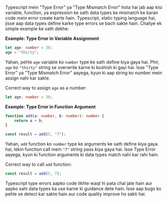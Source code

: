 Typescript mein "Type Error" ya "Type Mismatch Error" hota hai jab aap kisi variable, function, ya expression ke sath data types ke mismatch ke karan code mein error create karte hain. Typescript, static typing language hai, jisse aap data types define karke type errors se bach sakte hain. Chaliye ek simple example ke sath dekhe:

**Example: Type Error in Variable Assignment**
```typescript
let age: number = 30;
age = "thirty";
```

Yahan, pehle `age` variable ko `number` type ke sath define kiya gaya hai. Phir, `age` ko `"thirty"` string se overwrite karne ki koshish ki gayi hai. Isse "Type Error" ya "Type Mismatch Error" aayega, kyun ki aap string ko number mein assign nahi kar sakte.

Correct way to assign `age` as a number:
```typescript
let age: number = 30;
```

**Example: Type Error in Function Argument**
```typescript
function add(a: number, b: number): number {
    return a + b;
}

const result = add(5, "7");
```

Yahan, `add` function ko `number` type ke arguments ke sath define kiya gaya hai, lekin function call mein `"7"` string pass kiya gaya hai. Isse Type Error aayega, kyun ki function arguments ki data types match nahi kar rahi hain.

Correct way to call `add` function:
```typescript
const result = add(5, 7);
```

Typescript type errors aapko code likhte waqt hi pata chal jate hain aur aapko sahi data types ka use karne ki guidance dete hain. Isse aap bugs ko pehle se detect kar sakte hain aur code quality improve ho sakti hai.